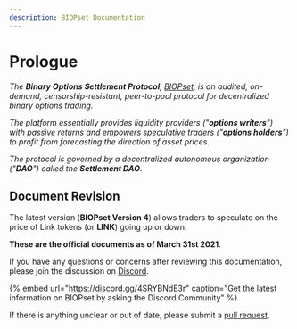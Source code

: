 ```yaml
---
description: BIOPset Documentation
---
```


# Prologue

_The **Binary Options Settlement Protocol**,_ [_BIOPset_](https://biopset.com/)_, is an audited, on-demand, censorship-resistant, peer-to-pool protocol for decentralized binary options trading._ 

_The platform essentially provides liquidity providers \("**options writers**"\) with passive returns and  empowers speculative traders \("**options holders**"\) to profit from forecasting the direction of asset prices._ 

_The protocol is governed by a decentralized autonomous organization \("**DAO**"\) called the **Settlement DAO**._

## Document Revision

The latest version \(**BIOPset Version 4**\) allows traders to speculate on the price of Link tokens \(or **LINK**\) going up or down.

**These are the official documents as of March 31st 2021**. 

If you have any questions or concerns after reviewing this documentation, please join the discussion on [Discord](https://discord.gg/4SRYBNdE3r).

{% embed url="https://discord.gg/4SRYBNdE3r" caption="Get the latest information on BIOPset by asking the Discord Community" %}

 If there is anything unclear or out of date, please submit a [pull request](https://github.com/munair/biopset-documentation/blob/main/WELCOME.md).

